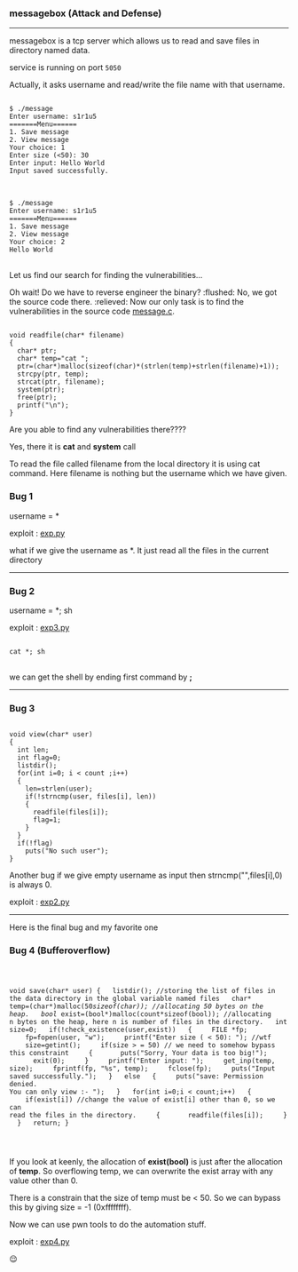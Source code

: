 ### messagebox (Attack and Defense)
---
<p>messagebox is a tcp server which allows us to read and save files in directory named data.</p>
<p>service is  running on port <code>5050</code></p>

<p>Actually, it asks username and read/write the file name with that username.</p>

<pre>
<code>
$ ./message
Enter username: s1r1u5
=======Menu======
1. Save message
2. View message
Your choice: 1
Enter size (<50): 30
Enter input: Hello World
Input saved successfully.
</code>
</pre>
<pre>
<code>
$ ./message
Enter username: s1r1u5
=======Menu======
1. Save message
2. View message
Your choice: 2
Hello World
</code>
</pre>
<p style="font-color:red">Let us find our search for finding the vulnerabilities... </p>
<p> Oh wait! Do we have to reverse engineer the binary? :flushed: No, we got the source code there. :relieved: Now our only task is to find the vulnerabilities in the source code <a href="message.c">message.c</a>.</p>

<pre><code>
void readfile(char* filename)
{
  char* ptr;
  char* temp="cat ";
  ptr=(char*)malloc(sizeof(char)*(strlen(temp)+strlen(filename)+1));
  strcpy(ptr, temp);
  strcat(ptr, filename);
  system(ptr);
  free(ptr);
  printf("\n");
}
</pre></code>
<p> Are you able to find any vulnerabilities there????</p>
<p> Yes, there it is <b>cat</b> and <b>system</b> call</p>
<p> To read the file called filename from the local directory it is using cat command. Here filename is nothing but the username which we have given.</p>

<h3>Bug 1</h3>
username = *
<p>
exploit : <a href="exp.py">exp.py</a></p>
<p> what if we give the username as *. It just read all the files in the current directory</p>
<hr/>
<h3>Bug 2</h3>
username = *; sh
<p>
exploit : <a href="exp3.py">exp3.py</a></p>
<pre>
<code>
cat *; sh
</code>
</pre>
<p> we can get the shell by ending first command by <b>;</b></p>
<hr/>
<h3>Bug 3</h3>
<pre><code>
void view(char* user)
{
  int len;
  int flag=0;
  listdir();
  for(int i=0; i < count ;i++)
  {
    len=strlen(user);
    if(!strncmp(user, files[i], len))
    {
      readfile(files[i]);
      flag=1;
    }
  }
  if(!flag)
    puts("No such user");
}
</code></pre>
<p> Another bug if we give empty username as input then strncmp("",files[i],0) is always 0. </p>
<p>exploit : <a href="exp2.py">exp2.py</a></p>
<hr/>
<p>Here is the final bug and my favorite one</p>
<h3>Bug 4 (Bufferoverflow)</h3>
<pre><code>

void save(char* user)
{
&nbsp;&nbsp;listdir(); //storing the list of files in the data directory in the global variable named files
&nbsp;&nbsp;char* temp=(char*)malloc(50*sizeof(char)); //allocating 50 bytes on the heap.
&nbsp;&nbsp;bool* exist=(bool*)malloc(count*sizeof(bool)); //allocating n bytes on the heap, here n is number of files in the directory.
&nbsp;&nbsp;int size=0;
&nbsp;&nbsp;if(!check_existence(user,exist))
&nbsp;&nbsp;{
&nbsp;&nbsp;&nbsp;&nbsp;FILE *fp;
&nbsp;&nbsp;&nbsp;&nbsp;fp=fopen(user, "w");
&nbsp;&nbsp;&nbsp;&nbsp;printf("Enter size ( < 50): "); //wtf 
&nbsp;&nbsp;&nbsp;&nbsp;size=getint();
&nbsp;&nbsp;&nbsp;&nbsp;if(size > = 50) // we need to somehow bypass this constraint 
&nbsp;&nbsp;&nbsp;&nbsp;{
&nbsp;&nbsp;&nbsp;&nbsp;&nbsp;&nbsp;puts("Sorry, Your data is too big!");
&nbsp;&nbsp;&nbsp;&nbsp;&nbsp;&nbsp;exit(0);
&nbsp;&nbsp;&nbsp;&nbsp;}
&nbsp;&nbsp;&nbsp;&nbsp;printf("Enter input: ");
&nbsp;&nbsp;&nbsp;&nbsp;get_inp(temp, size);
&nbsp;&nbsp;&nbsp;&nbsp;fprintf(fp, "%s", temp);
&nbsp;&nbsp;&nbsp;&nbsp;fclose(fp);
&nbsp;&nbsp;&nbsp;&nbsp;puts("Input saved successfully.");
&nbsp;&nbsp;}
&nbsp;&nbsp;else
&nbsp;&nbsp;{
&nbsp;&nbsp;&nbsp;&nbsp;puts("save: Permission denied. You can only view :- ");
&nbsp;&nbsp;}
&nbsp;&nbsp;for(int i=0;i < count;i++)
&nbsp;&nbsp;{
&nbsp;&nbsp;&nbsp;&nbsp;if(exist[i])  //change the value of exist[i] other than 0, so we can read the files in the directory. 
&nbsp;&nbsp;&nbsp;&nbsp;{
&nbsp;&nbsp;&nbsp;&nbsp;&nbsp;&nbsp;readfile(files[i]);
&nbsp;&nbsp;&nbsp;&nbsp;}
&nbsp;&nbsp;}
&nbsp;&nbsp;return;
}


</code></pre>
<p> If you look at keenly, the allocation of <b>exist(bool)</b> is just after the allocation of <b>temp</b>. So overflowing temp, we can overwrite the exist array with any value other than 0.</p>
<p>There is a constrain that the size of temp must be < 50. So we can bypass this by giving size = -1 (0xffffffff).</p>
<p> Now we can use pwn tools to do the automation stuff.</p>
<p> exploit : <a href = "exp4.py">exp4.py</a></p>
 
 :relieved: 
  
